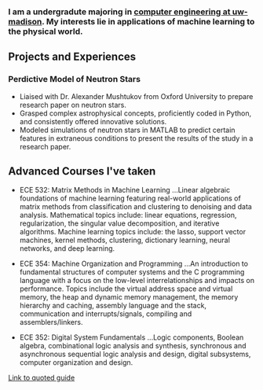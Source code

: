 ### I am a undergradute majoring in [computer engineering at uw-madison](https://guide.wisc.edu/undergraduate/engineering/electrical-computer-engineering/computer-engineering-bs/ "Computer Engineering, B.S. < University of Wisconsin-Madison"). My interests lie in applications of machine learning to the physical world.

## Projects and Experiences
### Perdictive Model of Neutron Stars
- Liaised with Dr. Alexander Mushtukov from Oxford University to prepare research paper on neutron stars.
- Grasped complex astrophysical concepts, proficiently coded in Python, and consistently offered innovative solutions.
- Modeled simulations of neutron stars in MATLAB to predict certain features in extraneous conditions to present the results of the study in a research paper.


## Advanced Courses I've taken 
- ECE 532: Matrix Methods in Machine Learning
  ...Linear algebraic foundations of machine learning featuring real-world applications of matrix methods from classification and clustering to denoising and data analysis. Mathematical topics include: linear equations, regression, regularization, the singular value decomposition, and iterative algorithms. Machine learning topics include: the lasso, support vector machines, kernel methods, clustering, dictionary learning, neural networks, and deep learning. 
  
- ECE 354: Machine Organization and Programming
...An introduction to fundamental structures of computer systems and the C programming language with a focus on the low-level interrelationships and impacts on performance. Topics include the virtual address space and virtual memory, the heap and dynamic memory management, the memory hierarchy and caching, assembly language and the stack, communication and interrupts/signals, compiling and assemblers/linkers.
  
- ECE 352: Digital System Fundamentals
...Logic components, Boolean algebra, combinational logic analysis and synthesis, synchronous and asynchronous sequential logic analysis and design, digital subsystems, computer organization and design.

[Link to quoted guide](https://guide.wisc.edu/courses/e_c_e/ "ECE Guide < University of Wisconsin-Madison")
